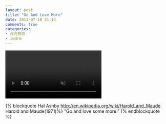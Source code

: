 ```yaml
---
layout: post
title: "Go And Love More"
date: 2013-07-18 21:14
comments: true
categories:
- 浮光掠影
- iwdrm
---
```


<video autoplay loop muted playsinline>
    <source src="/downloads/video/movie_clips/go_and_love_more.mp4" type="video/mp4">
    <p>Your browser doesn't support this embedded video.</p>
</video>

{% blockquote Hal Ashby  http://en.wikipedia.org/wiki/Harold_and_Maude Harold and Maude(1971)%}
"Go and love some more."
{% endblockquote %}
